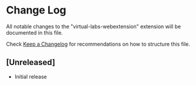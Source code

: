 # Change Log

All notable changes to the "virtual-labs-webextension" extension will be documented in this file.

Check [Keep a Changelog](http://keepachangelog.com/) for recommendations on how to structure this file.

## [Unreleased]

- Initial release
